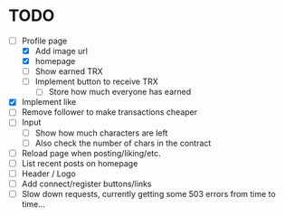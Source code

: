 
# TODO
- [ ] Profile page
  - [x] Add image url
  - [x] homepage
  - [ ] Show earned TRX
  - [ ] Implement button to receive TRX
    - [ ] Store how much everyone has earned
- [x] Implement like
- [ ] Remove follower to make transactions cheaper
- [ ] Input
  - [ ] Show how much characters are left
  - [ ] Also check the number of chars in the contract
- [ ] Reload page when posting/liking/etc.
- [ ] List recent posts on homepage
- [ ] Header / Logo
- [ ] Add connect/register buttons/links
- [ ] Slow down requests, currently getting some 503 errors from time to time...